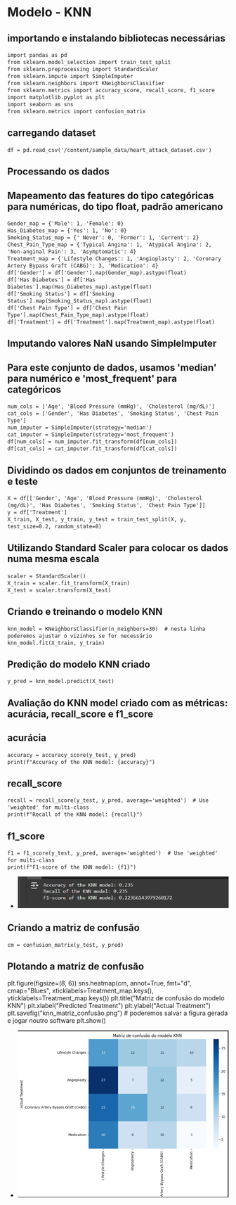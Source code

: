 # Modelo - KNN

## importando e instalando bibliotecas necessárias
    import pandas as pd
    from sklearn.model_selection import train_test_split
    from sklearn.preprocessing import StandardScaler
    from sklearn.impute import SimpleImputer
    from sklearn.neighbors import KNeighborsClassifier
    from sklearn.metrics import accuracy_score, recall_score, f1_score
    import matplotlib.pyplot as plt
    import seaborn as sns
    from sklearn.metrics import confusion_matrix


## carregando dataset
    df = pd.read_csv('/content/sample_data/heart_attack_dataset.csv')


## Processando os dados

## Mapeamento das features do tipo categóricas para numéricas, do tipo float, padrão americano

    Gender_map = {'Male': 1, 'Female': 0}
    Has_Diabetes_map = {'Yes': 1, 'No': 0}
    Smoking_Status_map = {' Never': 0, 'Former': 1, 'Current': 2}
    Chest_Pain_Type_map = {'Typical Angina': 1, 'Atypical Angina': 2, 'Non-anginal Pain': 3, 'Asymptomatic': 4}
    Treatment_map = {'Lifestyle Changes': 1, 'Angioplasty': 2, 'Coronary Artery Bypass Graft (CABG)': 3, 'Medication': 4}
    df['Gender'] = df['Gender'].map(Gender_map).astype(float)
    df['Has Diabetes'] = df['Has Diabetes'].map(Has_Diabetes_map).astype(float)
    df['Smoking Status'] = df['Smoking Status'].map(Smoking_Status_map).astype(float)
    df['Chest Pain Type'] = df['Chest Pain Type'].map(Chest_Pain_Type_map).astype(float)
    df['Treatment'] = df['Treatment'].map(Treatment_map).astype(float)

## Imputando valores NaN usando SimpleImputer

## Para este conjunto de dados, usamos 'median' para numérico e 'most_frequent' para categóricos

    num_cols = ['Age', 'Blood Pressure (mmHg)', 'Cholesterol (mg/dL)']
    cat_cols = ['Gender', 'Has Diabetes', 'Smoking Status', 'Chest Pain Type']
    num_imputer = SimpleImputer(strategy='median')
    cat_imputer = SimpleImputer(strategy='most_frequent')
    df[num_cols] = num_imputer.fit_transform(df[num_cols])
    df[cat_cols] = cat_imputer.fit_transform(df[cat_cols])


## Dividindo os dados em conjuntos de treinamento e teste

    X = df[['Gender', 'Age', 'Blood Pressure (mmHg)', 'Cholesterol (mg/dL)', 'Has Diabetes', 'Smoking Status', 'Chest Pain Type']]
    y = df['Treatment']
    X_train, X_test, y_train, y_test = train_test_split(X, y, test_size=0.2, random_state=0)


## Utilizando Standard Scaler para colocar os dados numa mesma escala
    scaler = StandardScaler()
    X_train = scaler.fit_transform(X_train)
    X_test = scaler.transform(X_test)

## Criando e treinando o modelo KNN

    knn_model = KNeighborsClassifier(n_neighbors=30)  # nesta linha poderemos ajustar o vizinhos se for necessário
    knn_model.fit(X_train, y_train)

## Predição do modelo KNN criado

    y_pred = knn_model.predict(X_test)

## Avaliação do KNN model criado com as métricas: acurácia, recall_score e f1_score

## acurácia
    accuracy = accuracy_score(y_test, y_pred)
    print(f"Accuracy of the KNN model: {accuracy}")

## recall_score
    recall = recall_score(y_test, y_pred, average='weighted')  # Use 'weighted' for multi-class
    print(f"Recall of the KNN model: {recall}")

## f1_score
    f1 = f1_score(y_test, y_pred, average='weighted')  # Use 'weighted' for multi-class
    print(f"F1-score of the KNN model: {f1}")

- ![image](/src/images/Resultado.PNG)


## Criando a matriz de confusão
    cm = confusion_matrix(y_test, y_pred)


## Plotando a matriz de confusão
plt.figure(figsize=(8, 6))
sns.heatmap(cm, annot=True, fmt="d", cmap="Blues",
            xticklabels=Treatment_map.keys(),
            yticklabels=Treatment_map.keys())
plt.title("Matriz de confusão do modelo KNN")
plt.xlabel("Predicted Treatment")
plt.ylabel("Actual Treatment")
plt.savefig("knn_matriz_confusão.png")  # poderemos salvar a figura gerada e jogar noutro software
plt.show()

- ![image](/src/images/MKNN.png)